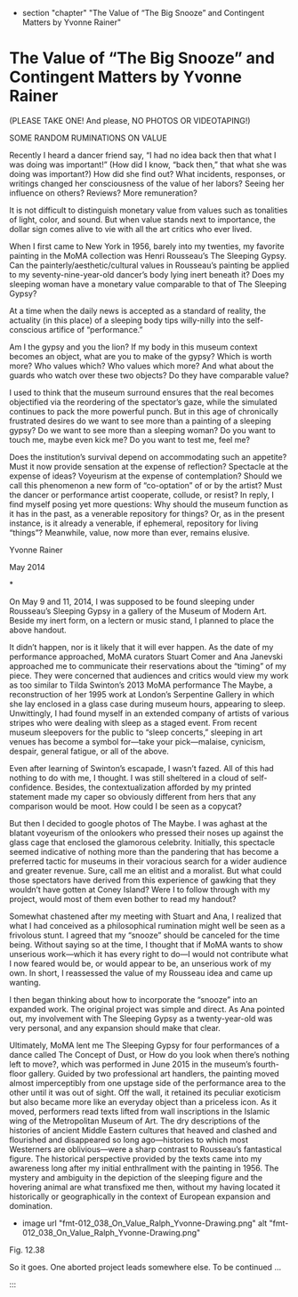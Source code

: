 

+ section "chapter" "The Value of “The Big Snooze” and Contingent Matters by Yvonne Rainer"

# The Value of “The Big Snooze” and Contingent Matters by Yvonne Rainer


(PLEASE TAKE ONE! And please, NO PHOTOS OR VIDEOTAPING!)

SOME RANDOM RUMINATIONS ON VALUE

Recently I heard a dancer friend say, “I had no idea back then that what I was doing was important!” (How did I know, “back then,” that what she was doing was important?) How did she find out? What incidents, responses, or writings changed her consciousness of the value of her labors? Seeing her influence on others? Reviews? More remuneration?

It is not difficult to distinguish monetary value from values such as tonalities of light, color, and sound. But when value stands next to importance, the dollar sign comes alive to vie with all the art critics who ever lived.

When I first came to New York in 1956, barely into my twenties, my favorite painting in the MoMA collection was Henri Rousseau’s The Sleeping Gypsy. Can the painterly/aesthetic/cultural values in Rousseau’s painting be applied to my seventy-nine-year-old dancer’s body lying inert beneath it? Does my sleeping woman have a monetary value comparable to that of The Sleeping Gypsy?

At a time when the daily news is accepted as a standard of reality, the actuality (in this place) of a sleeping body tips willy-nilly into the self-conscious artifice of “performance.”

Am I the gypsy and you the lion? If my body in this museum context becomes an object, what are you to make of the gypsy? Which is worth more? Who values which? Who values which more? And what about the guards who watch over these two objects? Do they have comparable value?

I used to think that the museum surround ensures that the real becomes objectified via the reordering of the spectator’s gaze, while the simulated continues to pack the more powerful punch. But in this age of chronically frustrated desires do we want to see more than a painting of a sleeping gypsy? Do we want to see more than a sleeping woman? Do you want to touch me, maybe even kick me? Do you want to test me, feel me?

Does the institution’s survival depend on accommodating such an appetite? Must it now provide sensation at the expense of reflection? Spectacle at the expense of ideas? Voyeurism at the expense of contemplation? Should we call this phenomenon a new form of
“co-optation” of or by the artist? Must the dancer or performance artist cooperate, collude, or resist? In reply, I find myself posing yet more questions: Why should the museum function as it has in the past, as a venerable repository for things? Or, as in the present instance, is it already a venerable, if ephemeral, repository for living “things”? Meanwhile, value, now more than ever, remains elusive.

Yvonne Rainer

May 2014

\*

On May 9 and 11, 2014, I was supposed to be found sleeping under Rousseau’s Sleeping Gypsy in a gallery of the Museum of Modern Art. Beside my inert form, on a lectern or music stand, I planned to place the above handout.

It didn’t happen, nor is it likely that it will ever happen. As the date of my performance approached, MoMA curators Stuart Comer and Ana Janevski approached me to communicate their reservations about the
“timing” of my piece. They were concerned that audiences and critics would view my work as too similar to Tilda Swinton’s 2013 MoMA performance The Maybe, a reconstruction of her 1995 work at London’s Serpentine Gallery in which she lay enclosed in a glass case during museum hours, appearing to sleep. Unwittingly, I had found myself in an extended company of artists of various stripes who were dealing with sleep as a staged event. From recent museum sleepovers for the public to
“sleep concerts,” sleeping in art venues has become a symbol for—take your pick—malaise, cynicism, despair, general fatigue, or all of the above.

Even after learning of Swinton’s escapade, I wasn’t fazed. All of this had nothing to do with me, I thought. I was still sheltered in a cloud of self-confidence. Besides, the contextualization afforded by my printed statement made my caper so obviously different from hers that any comparison would be moot. How could I be seen as a copycat?

But then I decided to google photos of The Maybe. I was aghast at the blatant voyeurism of the onlookers who pressed their noses up against the glass cage that enclosed the glamorous celebrity. Initially, this spectacle seemed indicative of nothing more than the pandering that has become a preferred tactic for museums in their voracious search for a wider audience and greater revenue. Sure, call me an elitist and a moralist. But what could those spectators have derived from this experience of gawking that they wouldn’t have gotten at Coney Island? Were I to follow through with my project, would most of them even bother to read my handout?

Somewhat chastened after my meeting with Stuart and Ana, I realized that what I had conceived as a philosophical rumination might well be seen as a frivolous stunt. I agreed that my “snooze” should be canceled for the time being. Without saying so at the time, I thought that if MoMA wants to show unserious work—which it has every right to do—I would not contribute what I now feared would be, or would appear to be, an unserious work of my own. In short, I reassessed the value of my Rousseau idea and came up wanting.

I then began thinking about how to incorporate the “snooze” into an expanded work. The original project was simple and direct. As Ana pointed out, my involvement with The Sleeping Gypsy as a twenty-year-old was very personal, and any expansion should make that clear.

Ultimately, MoMA lent me The Sleeping Gypsy for four performances of a dance called The Concept of Dust, or How do you look when there’s nothing left to move?, which was performed in June 2015 in the museum’s fourth-floor gallery. Guided by two professional art handlers, the painting moved almost imperceptibly from one upstage side of the performance area to the other until it was out of sight. Off the wall, it retained its peculiar exoticism but also became more like an everyday object than a priceless icon. As it moved, performers read texts lifted from wall inscriptions in the Islamic wing of the Metropolitan Museum of Art. The dry descriptions of the histories of ancient Middle Eastern cultures that heaved and clashed and flourished and disappeared so long ago—histories to which most Westerners are oblivious—were a sharp contrast to Rousseau’s fantastical figure. The historical perspective provided by the texts came into my awareness long after my initial enthrallment with the painting in 1956. The mystery and ambiguity in the depiction of the sleeping figure and the hovering animal are what transfixed me then, without my having located it historically or geographically in the context of European expansion and domination.

+ image url "fmt-012_038_On_Value_Ralph_Yvonne-Drawing.png" alt "fmt-012_038_On_Value_Ralph_Yvonne-Drawing.png"

Fig. 12.38

So it goes. One aborted project leads somewhere else. To be continued …

:::
